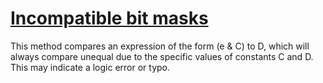 # [Incompatible bit masks](https://spotbugs.readthedocs.io/en/latest/bugDescriptions.html#BIT_AND)

 This method compares an expression of the form (e & C) to D,
which will always compare unequal
due to the specific values of constants C and D.
This may indicate a logic error or typo.